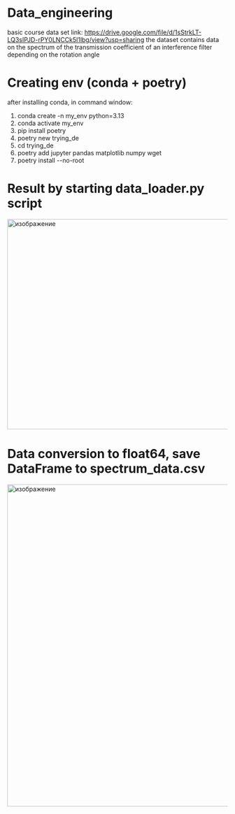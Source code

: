 # Data_engineering
basic course
data set link: https://drive.google.com/file/d/1sStrkLT-LQ3sIPJD-rPY0LNCCk5l1lbg/view?usp=sharing
the dataset contains data on the spectrum of the transmission coefficient of an interference filter depending on the rotation angle

# Creating env (conda + poetry)
after installing conda, in command window:
1. conda create -n my_env python=3.13
2. conda activate my_env
3. pip install poetry
4. poetry new trying_de
5. cd trying_de
6. poetry add jupyter pandas matplotlib numpy wget
7. poetry install --no-root

# Result by starting data_loader.py script
<img width="1979" height="481" alt="изображение" src="https://github.com/user-attachments/assets/ce52d5e1-2e25-4acd-b289-6f9b1425a6cc" />

# Data conversion to float64, save DataFrame to spectrum_data.csv
<img width="763" height="737" alt="изображение" src="https://github.com/user-attachments/assets/c37d6d33-7eb4-4ea1-a2b5-b756fa716549" />
